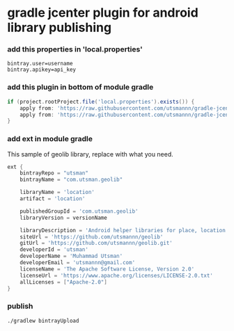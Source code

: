 # gradle jcenter plugin for android library publishing

### add this properties in 'local.properties'
```properties
bintray.user=username
bintray.apikey=api_key
```

### add this plugin in bottom of module gradle

```groovy
if (project.rootProject.file('local.properties').exists()) {
    apply from: 'https://raw.githubusercontent.com/utsmannn/gradle-jcenter/master/installv1.gradle'
    apply from: 'https://raw.githubusercontent.com/utsmannn/gradle-jcenter/master/bintrayv1.gradle'
}
```

### add ext in module gradle
This sample of geolib library, replace with what you need.
```groovy
ext {
    bintrayRepo = "utsman"
    bintrayName = "com.utsman.geolib"

    libraryName = 'location'
    artifact = 'location'

    publishedGroupId = 'com.utsman.geolib'
    libraryVersion = versionName

    libraryDescription = 'Android helper libraries for place, location and polyline utils'
    siteUrl = 'https://github.com/utsmannn/geolib'
    gitUrl = 'https://github.com/utsmannn/geolib.git'
    developerId = 'utsman'
    developerName = 'Muhammad Utsman'
    developerEmail = 'utsmannn@gmail.com'
    licenseName = 'The Apache Software License, Version 2.0'
    licenseUrl = 'https://www.apache.org/licenses/LICENSE-2.0.txt'
    allLicenses = ["Apache-2.0"]
}
```

### publish
```
./gradlew bintrayUpload
```
